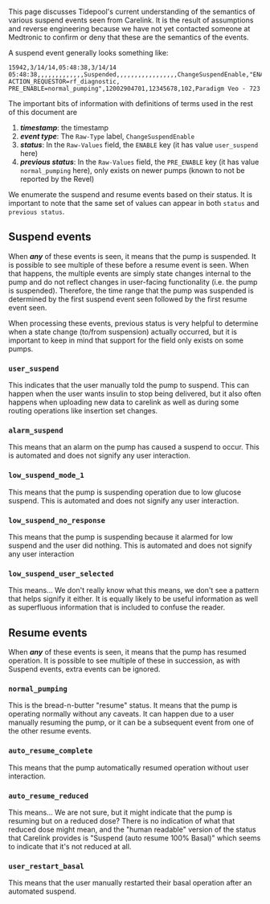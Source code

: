 This page discusses Tidepool's current understanding of the semantics of various suspend events seen from Carelink.  It is the result of assumptions and reverse engineering because we have not yet contacted someone at Medtronic to confirm or deny that these are the semantics of the events.

A suspend event generally looks something like:

```
15942,3/14/14,05:48:38,3/14/14 05:48:38,,,,,,,,,,,,,Suspended,,,,,,,,,,,,,,,,,ChangeSuspendEnable,"ENABLE=user_suspend, ACTION_REQUESTOR=rf_diagnostic, PRE_ENABLE=normal_pumping",12002904701,12345678,102,Paradigm Veo - 723
```

The important bits of information with definitions of terms used in the rest of this document are

1. ***timestamp***: the timestamp
2. ***event type***: The `Raw-Type` label, `ChangeSuspendEnable`
3. ***status***: In the `Raw-Values` field, the `ENABLE` key (it has value `user_suspend` here)
4. ***previous status***: In the `Raw-Values` field, the `PRE_ENABLE` key (it has value `normal_pumping` here), only exists on newer pumps (known to not be reported by the Revel)

We enumerate the suspend and resume events based on their status.  It is important to note that the same set of values can appear in both `status` and `previous status`.

## Suspend events

When ***any*** of these events is seen, it means that the pump is suspended.  It is possible to see multiple of these before a resume event is seen.  When that happens, the multiple events are simply state changes internal to the pump and do not reflect changes in user-facing functionality (i.e. the pump is suspended).  Therefore, the time range that the pump was suspended is determined by the first suspend event seen followed by the first resume event seen.

When processing these events, previous status is very helpful to determine when a state change (to/from suspension) actually occurred, but it is important to keep in mind that support for the field only exists on some pumps.

### `user_suspend`

This indicates that the user manually told the pump to suspend.  This can happen when the user wants insulin to stop being delivered, but it also often happens when uploading new data to carelink as well as during some routing operations like insertion set changes.

### `alarm_suspend`

This means that an alarm on the pump has caused a suspend to occur.  This is automated and does not signify any user interaction.

### `low_suspend_mode_1`

This means that the pump is suspending operation due to low glucose suspend.  This is automated and does not signify any user interaction.

### `low_suspend_no_response`

This means that the pump is suspending because it alarmed for low suspend and the user did nothing.  This is automated and does not signify any user interaction

### `low_suspend_user_selected`

This means...  We don't really know what this means, we don't see a pattern that helps signify it either.  It is equally likely to be useful information as well as superfluous information that is included to confuse the reader.

## Resume events

When ***any*** of these events is seen, it means that the pump has resumed operation.  It is possible to see multiple of these in succession, as with Suspend events, extra events can be ignored.

### `normal_pumping`

This is the bread-n-butter "resume" status.  It means that the pump is operating normally without any caveats.  It can happen due to a user manually resuming the pump, or it can be a subsequent event from one of the other resume events.

### `auto_resume_complete`

This means that the pump automatically resumed operation without user interaction.

### `auto_resume_reduced`

This means... We are not sure, but it might indicate that the pump is resuming but on a reduced dose?  There is no indication of what that reduced dose might mean, and the "human readable" version of the status that Carelink provides is "Suspend (auto resume 100% Basal)" which seems to indicate that it's not reduced at all.

### `user_restart_basal`

This means that the user manually restarted their basal operation after an automated suspend.
